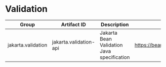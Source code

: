 # Validation


|  Group                 |     Artifact ID        | Description                                              | Site                        |
|------------------------|------------------------|----------------------------------------------------------|-----------------------------|
| jakarta.validation     | jakarta.validation-api | Jakarta Bean Validation Java specification               | https://beanvalidation.org/ |


